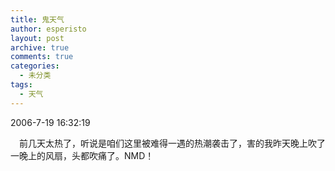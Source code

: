 ```yaml
---
title: 鬼天气
author: esperisto
layout: post
archive: true
comments: true
categories:
  - 未分类
tags:
  - 天气
---
```

2006-7-19 16:32:19

　前几天太热了，听说是咱们这里被难得一遇的热潮袭击了，害的我昨天晚上吹了一晚上的风扇，头都吹痛了。NMD！